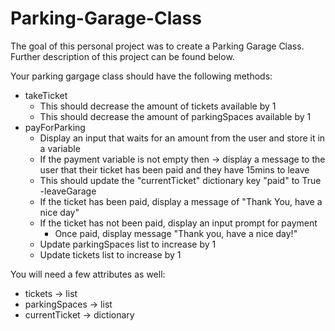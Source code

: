# Parking-Garage-Class

The goal of this personal project was to create a Parking Garage Class. Further description of this project can be found below.

Your parking gargage class should have the following methods:
- takeTicket
   - This should decrease the amount of tickets available by 1
   - This should decrease the amount of parkingSpaces available by 1
- payForParking
   - Display an input that waits for an amount from the user and store it in a variable
   - If the payment variable is not empty then ->  display a message to the user that their ticket has been paid and they have 15mins to leave
   - This should update the "currentTicket" dictionary key "paid" to True
-leaveGarage
   - If the ticket has been paid, display a message of "Thank You, have a nice day"
   - If the ticket has not been paid, display an input prompt for payment
      - Once paid, display message "Thank you, have a nice day!"
   - Update parkingSpaces list to increase by 1
   - Update tickets list to increase by 1

You will need a few attributes as well:
- tickets -> list
- parkingSpaces -> list
- currentTicket -> dictionary